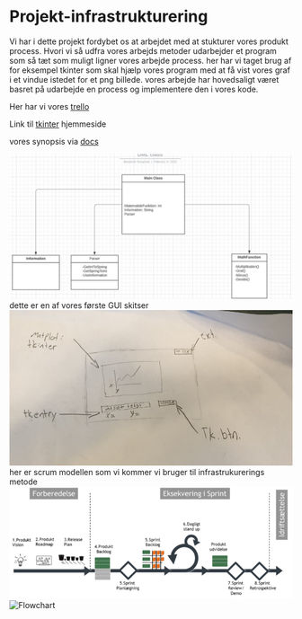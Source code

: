 # Projekt-infrastrukturering

Vi har i dette projekt fordybet os at arbejdet med at stukturer vores produkt process.
Hvori vi så udfra vores arbejds metoder udarbejder et program som så tæt som muligt 
ligner vores arbejde process. her har vi taget brug af for eksempel tkinter som skal hjælp vores
program med at få  vist vores graf i et vindue istedet for et png billede. vores arbejde har hovedsaligt 
været basret på udarbejde en process og implementere den i vores kode.



Her har vi vores [trello](https://trello.com/invite/b/JtIuVgjM/ae43df11d05710eb05ca86b42af3164e/projekt) 

Link til [tkinter](https://www.foxinfotech.in/2018/09/how-to-create-window-in-python-using-tkinter.html) hjemmeside 

vores synopsis via [docs](https://docs.google.com/document/d/11HQmjYZEANnnKT7QOxXoVZlYtD3QBqFkWux2yL68lo0/edit?usp=sharing)


![UML](BILLEDER/UML.JPG)
dette er en af vores første GUI skitser
![GUI](BILLEDER/GUI.jpg)
her er scrum modellen som vi kommer vi bruger til infrastrukurerings metode![SCUM](BILLEDER/scrum.png)
![Flowchart](Billeder/6969.JPG)


